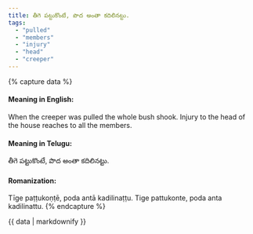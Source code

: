 ```yaml
---
title: తీగె పట్టుకొంటే, పొద అంతా కదిలినట్టు.
tags:
  - "pulled"
  - "members"
  - "injury"
  - "head"
  - "creeper"
---
```


{% capture data %}
#### Meaning in English:
When the creeper was pulled the whole bush shook.
Injury to the head of the house reaches to all the members.

#### Meaning in Telugu:
తీగె పట్టుకొంటే, పొద అంతా కదిలినట్టు.

#### Romanization:
Tīge paṭṭukoṇṭē, poda antā kadilinaṭṭu.
Tige pattukonte, poda anta kadilinattu.
{% endcapture %}

{{ data | markdownify }}

